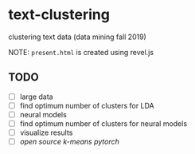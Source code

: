 # text-clustering
clustering text data (data mining fall 2019)

NOTE: `present.html` is created using revel.js

## TODO
- [ ] large data
- [ ] find optimum number of clusters for LDA
- [ ] neural models
- [ ] find optimum number of clusters for neural models
- [ ] visualize results
- [ ] *open source k-means pytorch*
